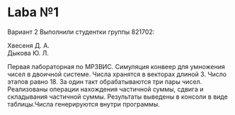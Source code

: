 # Laba №1
Вариант 2
Выполнили студентки группы 821702:

Хвесеня Д. А.\
Дыкова Ю. Л.

Первая лабораторная по МРЗВИС. Симуляция конвеер для умножения чисел в двоичной системе.
Числа хранятся в векторах длиной 3. Число этапов равно 18. За один такт обрабатываются три пары чисел.
Реализованы операции нахождения частичной суммы, сдвига и складывания частичной суммы.
Результаты выведены в консоли в виде таблицы.Числа генерируются внутри программы.
